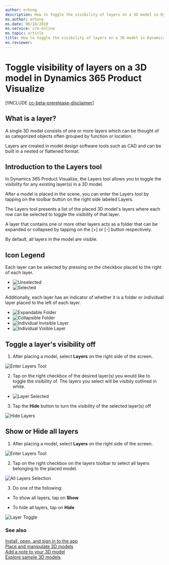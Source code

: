 ```yaml
---
author: erhong
description: How to toggle the visibility of layers on a 3D model in Dynamics 365 Product Visualize 
ms.author: erhong
ms.date: 06/18/2019
ms.service: crm-online
ms.topic: article
title: How to toggle the visibility of layers on a 3D model in Dynamics 365 Product Visualize 
ms.reviewer: 
---
```


# Toggle visibility of layers on a 3D model in Dynamics 365 Product Visualize 

[!INCLUDE [cc-beta-prerelease-disclaimer](../includes/cc-beta-prerelease-disclaimer.md)]

## What is a layer? 

A single 3D model consists of one or more layers which can be thought of as categorized objects often grouped by function or location. 

Layers are created in model design software tools such as CAD and can be built in a nested or flattened format. 

## Introduction to the Layers tool

In Dynamics 365 Product Visualize, the Layers tool allows you to toggle the visibility for any existing layer(s) in a 3D model. 

After a model is placed in the scene, you can enter the Layers tool by tapping on the toolbar button on the right side labeled Layers. 

The Layers tool presents a list of the placed 3D model's layers where each row can be selected to toggle the visibility of that layer. 

A layer that contains one or more other layers acts as a folder that can be expanded or collapsed by tapping on the [+] or [-] button respectively. 

By default, all layers in the model are visible. 

## Icon Legend

Each layer can be selected by pressing on the checkbox placed to the right of each layer. 

* ![Unselected](media/unselected.jpeg "Unselected") 
* ![Selected](media/selected.jpeg "Selected")

Additionally, each layer has an indicator of whether it is a folder or individual layer placed to the left of each layer. 

* ![Expandable Folder](media/expandable-folder.jpeg "Expandable Folder with no children layers visible")
* ![Collapsible Folder](media/collapsible-folder.jpeg "Collapsible Folder with children layers visible")
* ![Individual Invisible Layer](media/individual-layer-visibility.jpeg "(1) Individual Invisible Layer")
* ![Individual Visible Layer](media/individual-layer-visibility.jpeg "(2) Individual Visible Layer")


## Toggle a layer's visibility off 

1. After placing a model, select **Layers** on the right side of the screen. 

![Enter Layers Tool](media/layers-tool.jpeg "Enter Layers")

2. Tap on the right checkbox of the desired layer(s) you would like to toggle the visibility of. The layers you select will be visibily outlined in white. 

* ![Layer Selected](media/selected.jpeg "Select Layers")

3. Tap the **Hide** button to turn the visibility of the selected layer(s) off 

![Hide Layers](media/hide-layer.jpeg "Hide Layer")

## Show or Hide all layers 

1. After placing a model, select **Layers** on the right side of the screen. 

![Enter Layers Tool](media/layers-tool.jpeg "Enter Layers")

2. Tap on the right checkbox on the layers toolbar to select all layers belonging to the placed model. 

![All Layers Selection](media/layer-select-all.jpeg "Select All Layers")

3. Do one of the following: 

- To show all layers, tap on **Show**

- To hide all layers, tap on **Hide** 

![Layer Toggle](media/layer-toggle.jpeg "Toggle Layers")

### See also

[Install, open, and sign in to the app](sign-in.md)<br>
[Place and manipulate 3D models](manipulate-models.md)<br>
[Add a note to your 3D model](add-note.md)<br>
[Explore sample 3D models](explore-samples.md)
